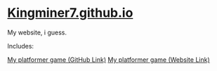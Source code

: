 # [Kingminer7.github.io](https://Kingminer7.github.io)

My website, i guess.

Includes:

[My platformer game (GitHub Link)](github.com/kingminer7/platformer)
[My platformer game (Website Link)](https://kingminer7.github.io/platformer)
